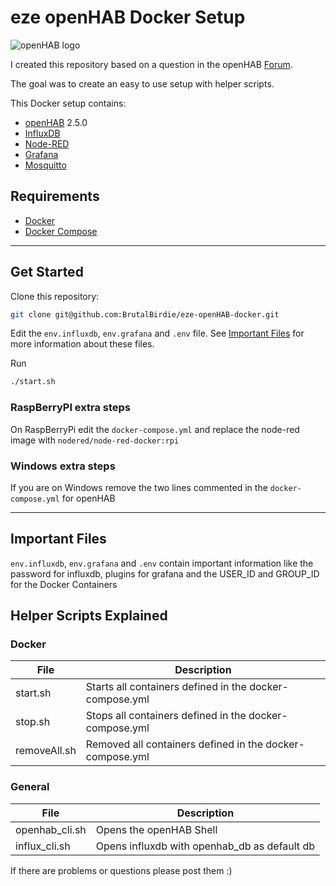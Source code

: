 # eze openHAB Docker Setup

![openHAB logo](https://www.openhab.org/logo-white.png)

I created this repository based on a question in the openHAB [Forum](https://community.openhab.org/t/openhab-docker-or-not/74869/3).

The goal was to create an easy to use setup with helper scripts.

This Docker setup contains:

- [openHAB](http://openhab.org/) 2.5.0
- [InfluxDB](https://www.influxdata.com/)
- [Node-RED](https://nodered.org/)
- [Grafana](https://grafana.com/)
- [Mosquitto](https://mosquitto.org/)

## Requirements

- [Docker](https://docs.docker.com/)
- [Docker Compose](https://docs.docker.com/compose/)

---

## Get Started

Clone this repository:

```bash
git clone git@github.com:BrutalBirdie/eze-openHAB-docker.git
```

Edit the `env.influxdb`, `env.grafana` and `.env` file.
See [Important Files](#important-files) for more information about these files.

Run

```bash
./start.sh
```

### RaspBerryPI extra steps

On RaspBerryPi edit the `docker-compose.yml` and replace the node-red image with `nodered/node-red-docker:rpi`

### Windows extra steps

If you are on Windows remove the two lines commented in the `docker-compose.yml` for openHAB

---

## Important Files

`env.influxdb`, `env.grafana` and `.env` contain important information like the password for influxdb, plugins for grafana and the USER_ID and GROUP_ID for the Docker Containers

## Helper Scripts Explained

### Docker

| File         | Description                                              |
| ------------ | -------------------------------------------------------- |
| start.sh     | Starts all containers defined in the docker-compose.yml  |
| stop.sh      | Stops all containers defined in the docker-compose.yml   |
| removeAll.sh | Removed all containers defined in the docker-compose.yml |

### General

| File           | Description                                  |
| -------------- | -------------------------------------------- |
| openhab_cli.sh | Opens the openHAB Shell                      |
| influx_cli.sh  | Opens influxdb with openhab_db as default db |

If there are problems or questions please post them :)

